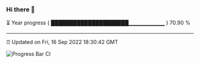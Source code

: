 ### Hi there 👋

⏳ Year progress { █████████████████████▁▁▁▁▁▁▁▁▁ } 70.90 %

---

⏰ Updated on Fri, 16 Sep 2022 18:30:42 GMT

![Progress Bar CI](https://github.com/ZhaoGui/ZhaoGui/workflows/Progress%20Bar%20CI/badge.svg)
